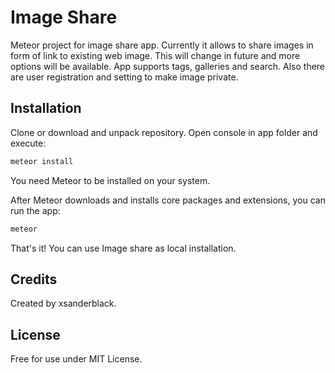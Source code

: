 # Image Share

Meteor project for image share app. Currently it allows to share images in form of link to existing web image. 
This will change in future and more options will be available. App supports tags, galleries and search. 
Also there are user registration and setting to make image private.

## Installation

Clone or download and unpack repository. Open console in app folder and execute:

```bash
meteor install
```

You need Meteor to be installed on your system.

After Meteor downloads and installs core packages and extensions, you can run the app:

```bash
meteor
```

That's it! You can use Image share as local installation.

## Credits

Created by xsanderblack.

## License

Free for use under MIT License.

